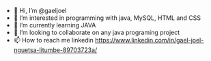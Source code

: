 - 👋 Hi, I’m @gaeljoel
- 👀 I’m interested in programming with java, MySQL, HTML and CSS
- 🌱 I’m currently learning  JAVA
- 💞️ I’m looking to collaborate on any java programing project
- 📫 How to reach me linkedin https://www.linkedin.com/in/gael-joel-nguetsa-litumbe-89703723a/

<!---
gaeljoel/gaeljoel is a ✨ special ✨ repository because its `README.md` (this file) appears on your GitHub profile.
You can click the Preview link to take a look at your changes.
--->
